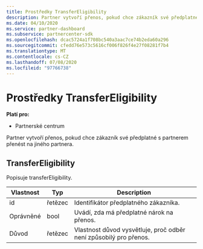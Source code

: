 ```yaml
---
title: Prostředky TransferEligibility
description: Partner vytvoří přenos, pokud chce zákazník své předplatné s partnerem přenést na jiného partnera.
ms.date: 04/10/2020
ms.service: partner-dashboard
ms.subservice: partnercenter-sdk
ms.openlocfilehash: dcac5724a1f708bc540a3aac7ce74b2eda60a296
ms.sourcegitcommit: cfedd76e573c5616cf006f826f4e27f08281f7b4
ms.translationtype: MT
ms.contentlocale: cs-CZ
ms.lasthandoff: 07/08/2020
ms.locfileid: "97766738"
---
```

# <a name="transfereligibility-resources"></a>Prostředky TransferEligibility

**Platí pro:**

- Partnerské centrum

Partner vytvoří přenos, pokud chce zákazník své předplatné s partnerem přenést na jiného partnera.

## <a name="transfereligibility"></a>TransferEligibility

Popisuje transferEligibility.

| Vlastnost              | Typ             | Description                                                                              |
|-----------------------|------------------|------------------------------------------------------------------------------------------|
| id                    | řetězec           | Identifikátor předplatného zákazníka.                                                  |
| Oprávněné            | bool             | Uvádí, zda má předplatné nárok na přenos.                         |
| Důvod                | řetězec           | Vlastnost důvod vysvětluje, proč odběr není způsobilý pro přenos. |
